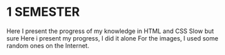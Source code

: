 # 1 SEMESTER
Here I present the progress of my knowledge in HTML and CSS
Slow but sure
Here i present my progress, I did it alone
For the images, I used some random ones on the Internet.

